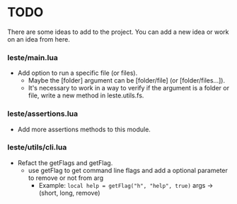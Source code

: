 # TODO

There are some ideas to add to the project. You can add a new idea or work
on an idea from here.

### leste/main.lua

- Add option to run a specific file (or files).
  - Maybe the [folder] argument can be [folder/file] (or [folder/files...]).
  - It's necessary to work in a way to verify if the argument is a folder or file, write a new method in leste.utils.fs.


### leste/assertions.lua

- Add more assertions methods to this module.

### leste/utils/cli.lua

- Refact the getFlags and getFlag.
  - use getFlag to get command line flags and add a optional parameter to remove or not from arg
    - Example: `local help = getFlag("h", "help", true)` args -> (short, long, remove)
